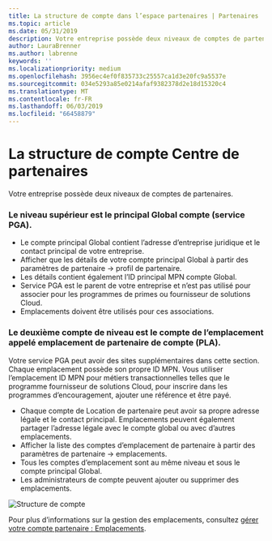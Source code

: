 ```yaml
---
title: La structure de compte dans l’espace partenaires | Partenaires
ms.topic: article
ms.date: 05/31/2019
description: Votre entreprise possède deux niveaux de comptes de partenaires.
author: LauraBrenner
ms.author: labrenne
keywords: ''
ms.localizationpriority: medium
ms.openlocfilehash: 3956ec4ef0f835733c25557ca1d3e20fc9a5537e
ms.sourcegitcommit: 034e5293a85e0214afaf9382378d2e18d15320c4
ms.translationtype: MT
ms.contentlocale: fr-FR
ms.lasthandoff: 06/03/2019
ms.locfileid: "66458879"
---
```

# <a name="the-account-structure-in-partner-center"></a>La structure de compte Centre de partenaires

Votre entreprise possède deux niveaux de comptes de partenaires. 

### <a name="the-top-level-is-the-primary-global-account-pga"></a>Le niveau supérieur est le principal Global compte (service PGA).

- Le compte principal Global contient l’adresse d’entreprise juridique et le contact principal de votre entreprise. 
- Afficher que les détails de votre compte principal Global à partir des paramètres de partenaire -> profil de partenaire.
- Les détails contient également l’ID principal MPN compte Global. 
- Service PGA est le parent de votre entreprise et n’est pas utilisé pour associer pour les programmes de primes ou fournisseur de solutions Cloud. 
- Emplacements doivent être utilisés pour ces associations.

### <a name="the-second-level-account-is-the-location-account-called-partner-location-account-pla"></a>Le deuxième compte de niveau est le compte de l’emplacement appelé emplacement de partenaire de compte (PLA).

Votre service PGA peut avoir des sites supplémentaires dans cette section. Chaque emplacement possède son propre ID MPN.  Vous utiliser l’emplacement ID MPN pour métiers transactionnelles telles que le programme fournisseur de solutions Cloud, pour inscrire dans les programmes d’encouragement, ajouter une référence et être payé. 

- Chaque compte de Location de partenaire peut avoir sa propre adresse légale et le contact principal. Emplacements peuvent également partager l’adresse légale avec le compte global ou avec d’autres emplacements.
- Afficher la liste des comptes d’emplacement de partenaire à partir des paramètres de partenaire -> emplacements.
- Tous les comptes d’emplacement sont au même niveau et sous le compte principal Global.
- Les administrateurs de compte peuvent ajouter ou supprimer des emplacements.

![Structure de compte](images/accountstructure.png)

Pour plus d’informations sur la gestion des emplacements, consultez [gérer votre compte partenaire : Emplacements](manage-locations.md). 




















